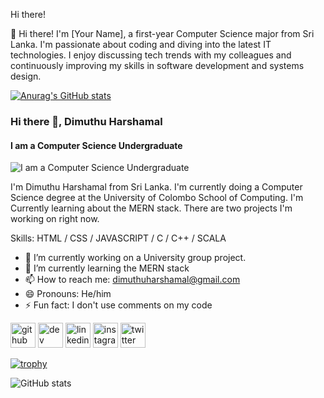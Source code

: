 Hi there!

👋 Hi there! I'm [Your Name], a first-year Computer Science major from Sri Lanka. I'm passionate about coding and diving into the latest IT technologies. I enjoy discussing tech trends with my colleagues and continuously improving my skills in software development and systems design.


[![Anurag's GitHub stats](https://github-readme-stats.vercel.app/api?username=dimuthuh28)](https://github.com/anuraghazra/github-readme-stats)

### Hi there 👋, Dimuthu Harshamal
#### I am a Computer Science Undergraduate
![I am a Computer Science Undergraduate](https://arturssmirnovs.github.io/github-profile-readme-generator/images/banner.png)

I'm Dimuthu Harshamal from Sri Lanka. I'm currently doing a Computer Science degree at the University of Colombo School of Computing. I'm Currently learning about the MERN stack. There are two projects I'm working on right now.

Skills: HTML / CSS / JAVASCRIPT / C / C++ / SCALA

- 🔭 I’m currently working on a University group project. 
- 🌱 I’m currently learning the MERN stack 
- 📫 How to reach me: dimuthuharshamal@gmail.com 
- 😄 Pronouns: He/him 
- ⚡ Fun fact: I don't use comments on my code 


[<img src='https://cdn.jsdelivr.net/npm/simple-icons@3.0.1/icons/github.svg' alt='github' height='40'>](https://github.com/https://github.com/dimuthuh28)  [<img src='https://cdn.jsdelivr.net/npm/simple-icons@3.0.1/icons/dev-dot-to.svg' alt='dev' height='40'>](https://dev.to/https://dev.to/dimuthuh)  [<img src='https://cdn.jsdelivr.net/npm/simple-icons@3.0.1/icons/linkedin.svg' alt='linkedin' height='40'>](https://www.linkedin.com/in/https://www.linkedin.com/in/dimuthuharshamal//)  [<img src='https://cdn.jsdelivr.net/npm/simple-icons@3.0.1/icons/instagram.svg' alt='instagram' height='40'>](https://www.instagram.com/https://www.instagram.com/dimuthuha//)  [<img src='https://cdn.jsdelivr.net/npm/simple-icons@3.0.1/icons/twitter.svg' alt='twitter' height='40'>](https://twitter.com/https://twitter.com/dimuthuip)  

[![trophy](https://github-profile-trophy.vercel.app/?username=https://github.com/dimuthuh28)](https://github.com/ryo-ma/github-profile-trophy)

![GitHub stats](https://github-readme-stats.vercel.app/api?username=https://github.com/dimuthuh28&show_icons=true)  





